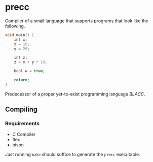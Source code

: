 # precc

Compiler of a small language that supports programs that look like the following.

```c
void main() {
    int x;
    x = 10;
    y = 20;

    int z;
    z = x + y * 10;

    bool w = true;

    return;
}
```

Predecessor of a proper yet-to-exist programming language *BLACC*.

## Compiling

### Requirements

- C Compiler
- flex
- bison

Just running `make` should suffice to generate the `precc` executable.

